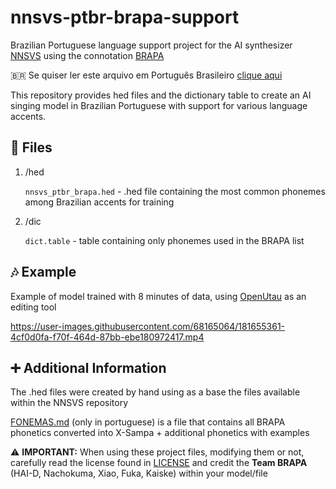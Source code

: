 # nnsvs-ptbr-brapa-support
Brazilian Portuguese language support project for the AI synthesizer [NNSVS](https://github.com/nnsvs/nnsvs) using the connotation [BRAPA](https://github.com/overdramatic/BRAPA)

🇧🇷 Se quiser ler este arquivo em Português Brasileiro [clique aqui](README.md)

This repository provides hed files and the dictionary table to create an AI singing model in Brazilian Portuguese with support for various language accents.

## 📄 Files

 1. /hed 

 	`nnsvs_ptbr_brapa.hed` - .hed file containing the most common phonemes among Brazilian accents for training
  
 2. /dic

	`dict.table` - table containing only phonemes used in the BRAPA list

## 🎶 Example
Example of model trained with 8 minutes of data, using [OpenUtau](https://github.com/stakira/OpenUtau) as an editing tool

https://user-images.githubusercontent.com/68165064/181655361-4cf0d0fa-f70f-464d-87bb-ebe180972417.mp4

## ➕ Additional Information
The .hed files were created by hand using as a base the files available within the NNSVS repository

[FONEMAS.md](FONEMAS.md) (only in portuguese) is a file that contains all BRAPA phonetics converted into X-Sampa + additional phonetics with examples

⚠️ **IMPORTANT:** When using these project files, modifying them or not, carefully read the license found in [LICENSE](LICENSE.md) and credit the **Team BRAPA** (HAI-D, Nachokuma, Xiao, Fuka, Kaiske) within your model/file
